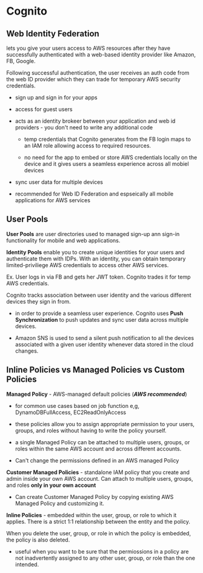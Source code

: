 # Cognito

## Web Identity Federation

lets you give your users access to AWS resources after they have successfully authenticated with a web-based identity provider like Amazon, FB, Google.

Following successful authentication, the user receives an auth code from the web ID provider which they can trade for temporary AWS security credentials.

* sign up and sign in for your apps

* access for guest users

* acts as an identity brokeer between your application and web id providers - you don't need to write any additional code

  * temp credentials that Cognito generates from the FB login maps to an IAM role allowing access to required resources. 

  * no need for the app to embed or store AWS credentials locally on the device and it gives users a seamless experience across all mobiel devices

* sync user data for multiple devices 

* recommended for Web ID Federation and espseically all mobile applications for AWS services

## User Pools

**User Pools** are user directories used to managed sign-up ann sign-in functionality for mobile and web applications.

**Identity Pools** enable you to create unique identities for your users and authenticate them with IDPs. With an identity, you can obtain temporary limited-priviliege AWS credentials to access other AWS services.

Ex. User logs in via FB and gets her JWT token. Cognito trades it for temp AWS credentials. 

Cognito tracks association between user identity and the various different devices they sign in from.

* in order to provide a seamless user experience. Cognito uses **Push Synchronization** to push updates and sync user data across multiple devices.

* Amazon SNS is used to send a silent push notification to all the devices associated with a given user identity whenever data stored in the cloud changes.

## Inline Policies vs Managed Policies vs Custom Policies

**Managed Policy** - AWS-managed default policies (***AWS recommended***)

* for common use cases based on job function e,g, DynamoDBFullAccess, EC2ReadOnlyAccess

* these policies allow you to assign appropriate permission to your users, groups, and roles without having to write the policy yourself.

* a single Managed Policy can be attached to multiple users, groups, or roles within the same AWS account and across different accounts.

* Can't change the permissions defined in an AWS managed Policy

**Customer Managed Policies** - standalone IAM policy that you create and admin inside your own AWS account. Can attach to multiple users, groups, and roles **only in your own account** 

* Can create Customer Managed Policy by copying existing AWS Managed Policy and customizing it.

**Inline Policies** - embedded within the user, group, or role to which it applies. There is a strict 1:1 relationship between the entity and the policy.

When you delete the user, group, or role in which the policy is embedded, the policy is also deleted. 

* useful when you want to be sure that the permiossions in a policy are not inadvertently assigned to any other user, group, or role than the one intended.

